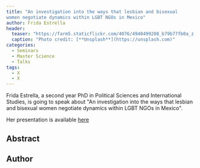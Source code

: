 ```yaml
---
title: "An investigation into the ways that lesbian and bisexual
women negotiate dynamics within LGBT NGOs in Mexico"
author: Frida Estrella
header:
  teaser: "https://farm5.staticflickr.com/4076/4940499208_b79b77fb0a_z.jpg"
  caption: "Photo credit: [**Unsplash**](https://unsplash.com)"
categories:
  - Seminars
  - Master Science
  - Talks
tags:
  - X
  - X
---
```


Frida Estrella, a second year PhD in Political Sciences and International Studies,
is going to speak about "An investigation into the ways that lesbian and bisexual
women negotiate dynamics within LGBT NGOs in Mexico".

Her presentation is available [here](https://github.com/MexicanSocietyUoB/seminars/blob/master/assets/slides/~/slides.pdf)

## Abstract

## Author
